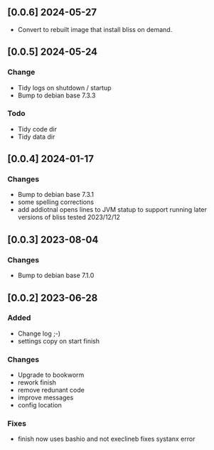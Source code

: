 ## [0.0.6] 2024-05-27
 - Convert to rebuilt image that install bliss on demand.

## [0.0.5] 2024-05-24
### Change
 - Tidy logs on shutdown / startup
 - Bump to debian base 7.3.3

### Todo
 - Tidy code dir
 - Tidy data dir

## [0.0.4] 2024-01-17
### Changes
 - Bump to debian base 7.3.1
 - some spelling corrections
 - add addiotnal opens lines to JVM statup to support running later versions of bliss tested 2023/12/12

## [0.0.3] 2023-08-04
### Changes
 - Bump to debian base 7.1.0

## [0.0.2] 2023-06-28
### Added
- Change log ;-)
- settings copy on start finish

### Changes
- Upgrade to bookworm
- rework finish
- remove redunant code
- improve messages
- config location

### Fixes
- finish now uses bashio and not execlineb fixes systanx error

